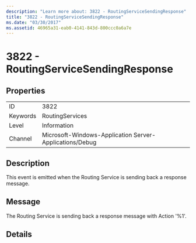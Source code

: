 ```yaml
---
description: "Learn more about: 3822 - RoutingServiceSendingResponse"
title: "3822 - RoutingServiceSendingResponse"
ms.date: "03/30/2017"
ms.assetid: 46965a31-eab0-4141-843d-800ccc0a6a7e
---
```

# 3822 - RoutingServiceSendingResponse

## Properties  
  
|||  
|-|-|  
|ID|3822|  
|Keywords|RoutingServices|  
|Level|Information|  
|Channel|Microsoft-Windows-Application Server-Applications/Debug|  
  
## Description  

 This event is emitted when the Routing Service is sending back a response message.  
  
## Message  

 The Routing Service is sending back a response message with Action '%1'.  
  
## Details
